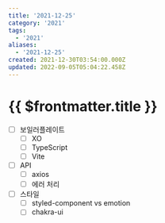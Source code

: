 ```yaml
---
title: '2021-12-25'
category: '2021'
tags:
  - '2021'
aliases:
  - '2021-12-25'
created: 2021-12-30T03:54:00.000Z
updated: 2022-09-05T05:04:22.458Z
---
```


# {{ $frontmatter.title }}

- [ ] 보일러플레이트
  - [ ] XO
  - [ ] TypeScript
  - [ ] Vite
- [ ] API
  - [ ] axios
  - [ ] 에러 처리
- [ ] 스타일
  - [ ] styled-component vs emotion
  - [ ] chakra-ui
